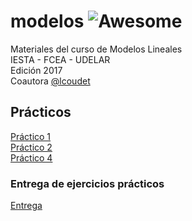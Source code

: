 # modelos ![Awesome](https://cdn.rawgit.com/sindresorhus/awesome/d7305f38d29fed78fa85652e3a63e154dd8e8829/media/badge.svg)
Materiales del curso de Modelos Lineales  
IESTA - FCEA - UDELAR  
Edición 2017  
Coautora [@lcoudet](https://github.com/lcoudet)  

## Prácticos

[Práctico 1](https://github.com/daczarne/modelos/blob/master/Pr%C3%A1cticos/Pr%C3%A1ctico%201/Pr%C3%A1ctico%201.R)  
[Práctico 2](https://github.com/daczarne/modelos/blob/master/Pr%C3%A1cticos/Pr%C3%A1ctico%202/Pr%C3%A1ctico%202.R)  
[Práctico 4](https://github.com/daczarne/modelos/blob/master/Pr%C3%A1cticos/Pr%C3%A1ctico%204/Pr%C3%A1ctico%204.R)  

### Entrega de ejercicios prácticos

[Entrega](https://github.com/daczarne/modelos/blob/master/Pr%C3%A1cticos/Entrega/entrega.pdf)  
